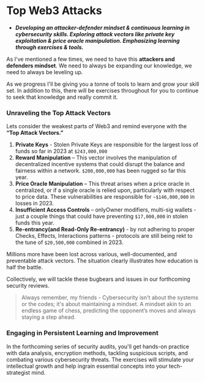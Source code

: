 # Top Web3 Attacks
- ***Developing an attacker-defender mindset & continuous learning in cybersecurity skills. Exploring attack vectors like private key exploitation & price oracle manipulation. Emphasizing learning through exercises & tools.***

As I've mentioned a few times, we need to have this **attackers and defenders mindset**. We need to always be expanding our knowledge, we need to always be leveling up.

As we progress I'll be giving you a tonne of tools to learn and grow your skill set. In addition to this, there will be exercises throughout for you to continue to seek that knowledge and really commit it.

### Unraveling the Top Attack Vectors

Lets consider the weakest parts of Web3 and remind everyone with the **“Top Attack Vectors.”**

1. **Private Keys** - Stolen Private Keys are responsible for the largest loss of funds so far in 2023 at `$243,000,000`
2. **Reward Manipulation** – This vector involves the manipulation of decentralized incentive systems that could disrupt the balance and fairness within a network. `$200,000,000` has been rugged so far this year.
3. **Price Oracle Manipulation** – This threat arises when a price oracle in centralized, or if a single oracle is relied upon, particularly with respect to price data. These vulnerabilities are responsible for `~$146,000,000` in losses in 2023.
4. **Insufficient Access Controls** – onlyOwner modifiers, multi-sig wallets - just a couple things that could have preventing `$17,000,000` in stolen funds this year.
5. **Re-entrancy(and Read-Only Re-entrancy)** - by not adhering to proper Checks, Effects, Interactions patterns - protocols are still being rekt to the tune of `$20,500,000` combined in 2023.

Millions more have been lost across various, well-documented, and preventable attack vectors. The situation clearly illustrates how education is half the battle.

Collectively, we will tackle these bugbears and issues in our forthcoming security reviews.

> Always remember, my friends - Cybersecurity isn't about the systems or the codes; it's about maintaining a mindset. A mindset akin to an endless game of chess, predicting the opponent’s moves and always staying a step ahead.

### Engaging in Persistent Learning and Improvement

In the forthcoming series of security audits, you'll get hands-on practice with data analysis, encryption methods, tackling suspicious scripts, and combating various cybersecurity threats. The exercises will stimulate your intellectual growth and help ingrain essential concepts into your tech-strategist mind.
